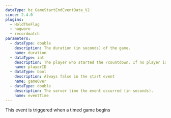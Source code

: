 ```yaml
---
dataType: bz_GameStartEndEventData_V2
since: 2.4.0
plugins:
  - HoldTheFlag
  - nagware
  - recordmatch
parameters:
  - dataType: double
    description: The duration (in seconds) of the game.
    name: duration
  - dataType: int
    description: The player who started the /countdown. If no player is tied to this event, this defaults to -1
    name: playerID
  - dataType: bool
    description: Always false in the start event
    name: gameOver
  - dataType: double
    description: The server time the event occurred (in seconds).
    name: eventTime
---
```


This event is triggered when a timed game begins
